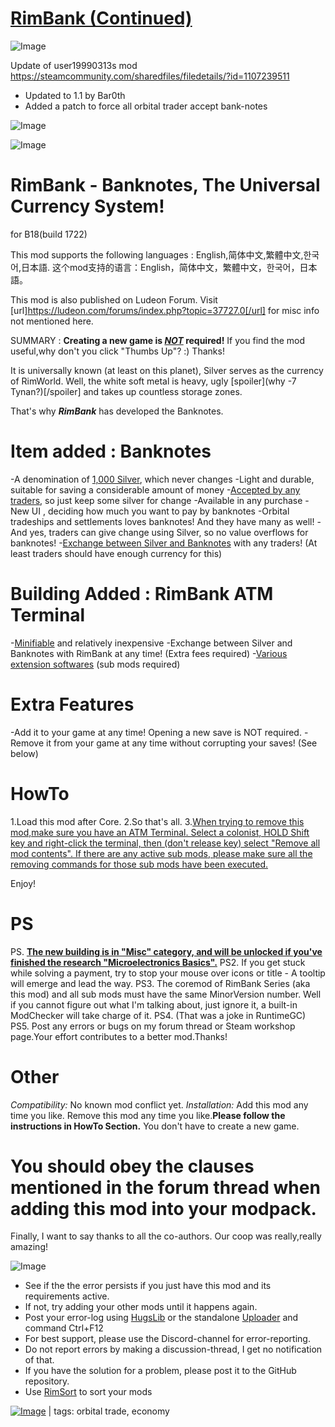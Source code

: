 # [RimBank (Continued)](https://steamcommunity.com/sharedfiles/filedetails/?id=2071695947)

![Image](https://i.imgur.com/buuPQel.png)

Update of user19990313s mod 
https://steamcommunity.com/sharedfiles/filedetails/?id=1107239511

- Updated to 1.1 by Bar0th
- Added a patch to force all orbital trader accept bank-notes

![Image](https://i.imgur.com/pufA0kM.png)
	
![Image](https://i.imgur.com/Z4GOv8H.png)

# RimBank - Banknotes, The Universal Currency System!

for B18(build 1722)

This mod supports the following languages : English,简体中文,繁體中文,한국어,日本語.
这个mod支持的语言：English，简体中文，繁體中文，한국어，日本語。

This mod is also published on Ludeon Forum.
Visit [url]https://ludeon.com/forums/index.php?topic=37727.0[/url] for misc info not mentioned here.

SUMMARY : **Creating a new game is <ins>*NOT*</ins> required!**
If you find the mod useful,why don't you click "Thumbs Up"? :) Thanks!

It is universally known (at least on this planet), Silver serves as the currency of RimWorld. Well, the white soft metal is heavy, ugly [spoiler](why -7 Tynan?)[/spoiler] and takes up countless storage zones.

That's why ***RimBank*** has developed the Banknotes.


# Item added : Banknotes

-A denomination of <ins>1,000 Silver</ins>, which never changes
-Light and durable, suitable for saving a considerable amount of money
-<ins>Accepted by any traders</ins>, so just keep some silver for change
-Available in any purchase
-New UI , deciding how much you want to pay by banknotes
-Orbital tradeships and settlements loves banknotes! And they have many as well!
-And yes, traders can give change using Silver, so no value overflows for banknotes!
-<ins>Exchange between Silver and Banknotes</ins> with any traders! (At least traders should have enough currency for this)

# Building Added : RimBank ATM Terminal

-<ins>Minifiable</ins> and relatively inexpensive
-Exchange between Silver and Banknotes with RimBank at any time! (Extra fees required)
-<ins>Various extension softwares</ins> (sub mods required)

# Extra Features

-Add it to your game at any time! Opening a new save is NOT required.
-Remove it from your game at any time without corrupting your saves! (See below)


# HowTo

1.Load this mod after Core.
2.So that's all.
3.<ins>When trying to remove this mod,make sure you have an ATM Terminal. Select a colonist, HOLD Shift key and right-click the terminal, then (don't release key) select "Remove all mod contents". If there are any active sub mods, please make sure all the removing commands for those sub mods have been executed.</ins>

Enjoy!

# PS

PS. **<ins>The new building is in "Misc" category, and will be unlocked if you've finished the research "Microelectronics Basics".</ins>**
PS2. If you get stuck while solving a payment, try to stop your mouse over icons or title - A tooltip will emerge and lead the way.
PS3. The coremod of RimBank Series (aka this mod) and all sub mods must have the same MinorVersion number. Well if you cannot figure out what I'm talking about, just ignore it, a built-in ModChecker will take charge of it.
PS4. (That was a joke in RuntimeGC)
PS5. Post any errors or bugs on my forum thread or Steam workshop page.Your effort contributes to a better mod.Thanks!

# Other

*Compatibility:* No known mod conflict yet.
*Installation:*
Add this mod any time you like.
Remove this mod any time you like.**Please follow the instructions in HowTo Section.**
You don't have to create a new game.
# You should obey the clauses mentioned in the forum thread when adding this mod into your modpack.



Finally, I want to say thanks to all the co-authors. Our coop was really,really amazing!


![Image](https://i.imgur.com/PwoNOj4.png)



-  See if the the error persists if you just have this mod and its requirements active.
-  If not, try adding your other mods until it happens again.
-  Post your error-log using [HugsLib](https://steamcommunity.com/workshop/filedetails/?id=818773962) or the standalone [Uploader](https://steamcommunity.com/sharedfiles/filedetails/?id=2873415404) and command Ctrl+F12
-  For best support, please use the Discord-channel for error-reporting.
-  Do not report errors by making a discussion-thread, I get no notification of that.
-  If you have the solution for a problem, please post it to the GitHub repository.
-  Use [RimSort](https://github.com/RimSort/RimSort/releases/latest) to sort your mods

 

[![Image](https://img.shields.io/github/v/release/emipa606/RimBank?label=latest%20version&style=plastic&color=9f1111&labelColor=black)](https://steamcommunity.com/sharedfiles/filedetails/changelog/2071695947) | tags:  orbital trade,  economy
